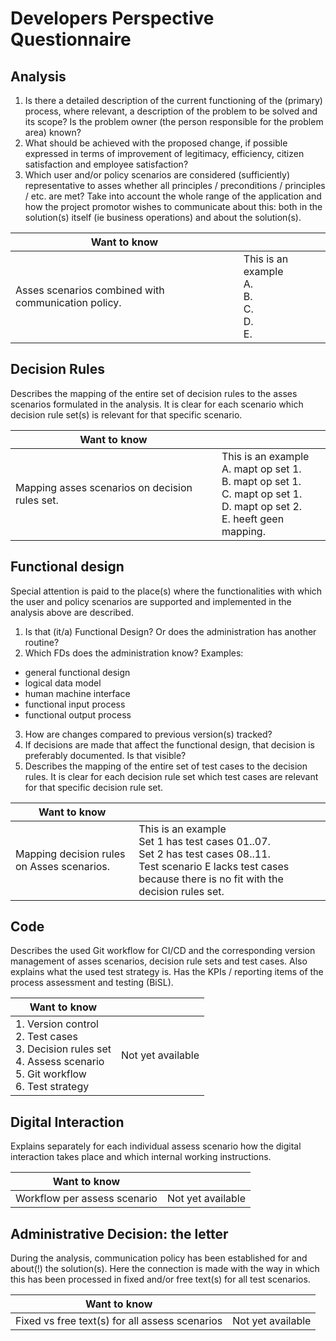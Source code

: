 # Developers Perspective Questionnaire

## Analysis 
1. Is there a detailed description of the current functioning of the (primary) process, where relevant, a description of the problem to be solved and its scope? Is the problem owner (the person responsible for the problem area) known?
2. What should be achieved with the proposed change, if possible expressed in terms of improvement of legitimacy, efficiency, citizen satisfaction and employee satisfaction?
3. Which user and/or policy scenarios are considered (sufficiently) representative to asses whether all principles / preconditions / principles / etc. are met? Take into account the whole range of the application and how the project promotor wishes to communicate about this: both in the solution(s) itself (ie business operations) and about the solution(s).

| Want to know                                           |                                                                         |
| ------------------------------------------------------ | ----------------------------------------------------------------------- |
| Asses scenarios combined with communication policy. | This is an example<br/>A.<br/>B.<br/>C.<br/>D.<br/>E. |

## Decision Rules 
Describes the mapping of the entire set of decision rules to the asses scenarios formulated in the analysis. It is clear for each scenario which decision rule set(s) is relevant for that specific scenario.

| Want to know                                 |                                                                                                                                                         |
| -------------------------------------------- | ------------------------------------------------------------------------------------------------------------------------------------------------------- |
| Mapping asses scenarios on decision rules set. | This is an example<br/>A. mapt op set 1.<br/>B. mapt op set 1.<br/>C. mapt op set 1.<br/>D. mapt op set 2.<br/>E. heeft geen mapping. |

## Functional design
Special attention is paid to the place(s) where the functionalities with which the user and policy scenarios are supported and implemented in the analysis above are described.
1. Is that (it/a) Functional Design? Or does the administration has another routine? 
2.  Which FDs does the administration know? Examples:
- general functional design
- logical data model
- human machine interface
- functional input process
- functional output process
3. How are changes compared to previous version(s) tracked?
4. If decisions are made that affect the functional design, that decision is preferably documented. Is that visible?
5. Describes the mapping of the entire set of test cases to the decision rules. It is clear for each decision rule set which test cases are relevant for that specific decision rule set.

| Want to know                              |                                                                                                                                                                                                                   |
| ----------------------------------------- | ----------------------------------------------------------------------------------------------------------------------------------------------------------------------------------------------------------------- |
| Mapping decision rules on Asses scenarios. | This is an example<br/>Set 1 has test cases 01..07.<br/>Set 2 has test cases 08..11.<br/>Test scenario E lacks test cases because there is no fit with the decision rules set. |

## Code
Describes the used Git workflow for CI/CD and the corresponding version management of asses scenarios, decision rule sets and test cases. Also explains what the used test strategy is. Has the KPIs / reporting items of the process assessment and testing (BiSL).

| Want to know                                                                                                          |                           |
| --------------------------------------------------------------------------------------------------------------------- | ------------------------- |
| 1. Version control<br>2. Test cases<br>3. Decision rules set<br>4. Assess scenario<br>5. Git workflow<br>6. Test strategy | Not yet available |

## Digital Interaction 
Explains separately for each individual assess scenario how the digital interaction takes place and which internal working instructions.

| Want to know               |                           |
| -------------------------- | ------------------------- |
| Workflow per assess scenario | Not yet available |

## Administrative Decision: the letter
During the analysis, communication policy has been established for and about(!) the solution(s). Here the connection is made with the way in which this has been processed in fixed and/or free text(s) for all test scenarios.

| Want to know                                       |                           |
| -------------------------------------------------- | ------------------------- |
| Fixed vs free text(s) for all assess scenarios | Not yet available |
